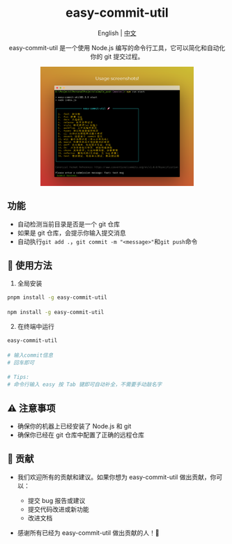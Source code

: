 <h1 style="text-align: center;">easy-commit-util</h1>
<p style="text-align: center;"><span> English | <a href= "./README.zh.md"> 中文 </a></span></p>
<p style="text-align: center;">easy-commit-util 是一个使用 Node.js 编写的命令行工具，它可以简化和自动化你的 git 提交过程。</p>

<p style="display: flex; justify-content: center; align-item: center;">
<img src="./screenzy.png" width="70%"/>
</p>

## 功能

-   自动检测当前目录是否是一个 git 仓库
-   如果是 git 仓库，会提示你输入提交消息
-   自动执行`git add .`，`git commit -m "<message>"`和`git push`命令

## 🚀 使用方法
1.  全局安装
```bash
pnpm install -g easy-commit-util

npm install -g easy-commit-util
```
2.  在终端中运行
```bash
easy-commit-util

# 输入commit信息
# 回车即可

# Tips:
# 命令行输入 easy 按 Tab 键即可自动补全，不需要手动敲名字
```
## ⚠️ 注意事项

-   确保你的机器上已经安装了 Node.js 和 git
-   确保你已经在 git 仓库中配置了正确的远程仓库

## 🙌 贡献

-   我们欢迎所有的贡献和建议。如果你想为 easy-commit-util 做出贡献，你可以：

    -   提交 bug 报告或建议
    -   提交代码改进或新功能
    -   改进文档

-   感谢所有已经为 easy-commit-util 做出贡献的人！🎉
